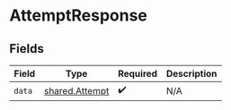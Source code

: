 # AttemptResponse


## Fields

| Field                                            | Type                                             | Required                                         | Description                                      |
| ------------------------------------------------ | ------------------------------------------------ | ------------------------------------------------ | ------------------------------------------------ |
| `data`                                           | [shared.Attempt](../../models/shared/attempt.md) | :heavy_check_mark:                               | N/A                                              |